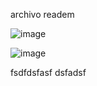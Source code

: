 archivo readem

![image](https://user-images.githubusercontent.com/64314988/114225104-50f72000-9948-11eb-9111-3a8a7e995f6f.png)

![image](https://user-images.githubusercontent.com/64314988/114225335-97e51580-9948-11eb-8cea-746d674af63e.png)

fsdfdsfasf
dsfadsf

